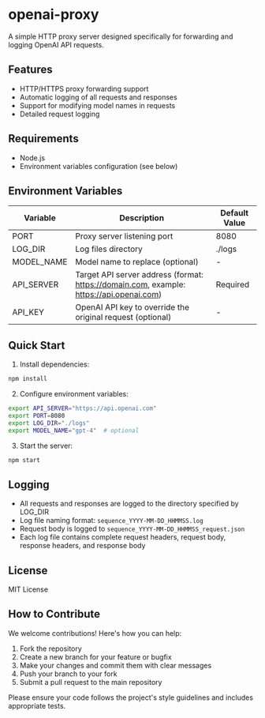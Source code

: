 # openai-proxy

A simple HTTP proxy server designed specifically for forwarding and logging OpenAI API requests.

## Features

- HTTP/HTTPS proxy forwarding support
- Automatic logging of all requests and responses
- Support for modifying model names in requests
- Detailed request logging

## Requirements

- Node.js
- Environment variables configuration (see below)

## Environment Variables

| Variable   | Description                                                                             | Default Value |
| ---------- | --------------------------------------------------------------------------------------- | ------------- |
| PORT       | Proxy server listening port                                                             | 8080          |
| LOG_DIR    | Log files directory                                                                     | ./logs        |
| MODEL_NAME | Model name to replace (optional)                                                        | -             |
| API_SERVER | Target API server address (format: https://domain.com, example: https://api.openai.com) | Required      |
| API_KEY    | OpenAI API key to override the original request (optional)                              | -             |

## Quick Start

1. Install dependencies:

```bash
npm install
```

2. Configure environment variables:

```bash
export API_SERVER="https://api.openai.com"
export PORT=8080
export LOG_DIR="./logs"
export MODEL_NAME="gpt-4"  # optional
```

3. Start the server:

```bash
npm start
```

## Logging

- All requests and responses are logged to the directory specified by LOG_DIR
- Log file naming format: `sequence_YYYY-MM-DD_HHMMSS.log`
- Request body is logged to `sequence_YYYY-MM-DD_HHMMSS_request.json`
- Each log file contains complete request headers, request body, response headers, and response body

## License

MIT License

## How to Contribute

We welcome contributions! Here's how you can help:

1. Fork the repository
2. Create a new branch for your feature or bugfix
3. Make your changes and commit them with clear messages
4. Push your branch to your fork
5. Submit a pull request to the main repository

Please ensure your code follows the project's style guidelines and includes appropriate tests.
